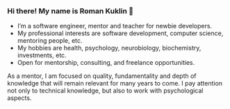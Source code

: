 ### Hi there! My name is Roman Kuklin 👋

* I’m a software engineer, mentor and teacher for newbie developers. 
* My professional interests are software development, computer science, mentoring people, etc.
* My hobbies are health, psychology, neurobiology, biochemistry, investments, etc.
* Open for mentorship, consulting, and freelance opportunities.

As a mentor, I am focused on quality, fundamentality and depth of knowledge that will remain relevant for many years to come. I pay attention not only to technical knowledge, but also to work with psychological aspects.

<!--
**RomanKyklin/RomanKyklin** is a ✨ _special_ ✨ repository because its `README.md` (this file) appears on your GitHub profile.

